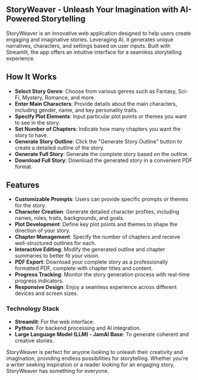 ## StoryWeaver - Unleash Your Imagination with AI-Powered Storytelling

StoryWeaver is an innovative web application designed to help users create engaging and imaginative stories. Leveraging AI, it generates unique narratives, characters, and settings based on user inputs. Built with Streamlit, the app offers an intuitive interface for a seamless storytelling experience.

## How It Works

- **Select Story Genre**: Choose from various genres such as Fantasy, Sci-Fi, Mystery, Romance, and more.
- **Enter Main Characters**: Provide details about the main characters, including gender, name, and key personality traits.
- **Specify Plot Elements**: Input particular plot points or themes you want to see in the story.
- **Set Number of Chapters**: Indicate how many chapters you want the story to have.
- **Generate Story Outline**: Click the "Generate Story Outline" button to create a detailed outline of the story.
- **Generate Full Story**: Generate the complete story based on the outline.
- **Download Full Story**: Download the generated story in a convenient PDF format.

## Features

- **Customizable Prompts**: Users can provide specific prompts or themes for the story.
- **Character Creation**: Generate detailed character profiles, including names, roles, traits, backgrounds, and goals.
- **Plot Development**: Define key plot points and themes to shape the direction of your story.
- **Chapter Management**: Specify the number of chapters and receive well-structured outlines for each.
- **Interactive Editing**: Modify the generated outline and chapter summaries to better fit your vision.
- **PDF Export**: Download your complete story as a professionally formatted PDF, complete with chapter titles and content.
- **Progress Tracking**: Monitor the story generation process with real-time progress indicators.
- **Responsive Design**: Enjoy a seamless experience across different devices and screen sizes.

### Technology Stack

- **Streamlit**: For the web interface.
- **Python**: For backend processing and AI integration.
- **Large Language Model (LLM) - JamAI Base**: To generate coherent and creative stories.

StoryWeaver is perfect for anyone looking to unleash their creativity and imagination, providing endless possibilities for storytelling. Whether you're a writer seeking inspiration or a reader looking for an engaging story, StoryWeaver has something for everyone.
